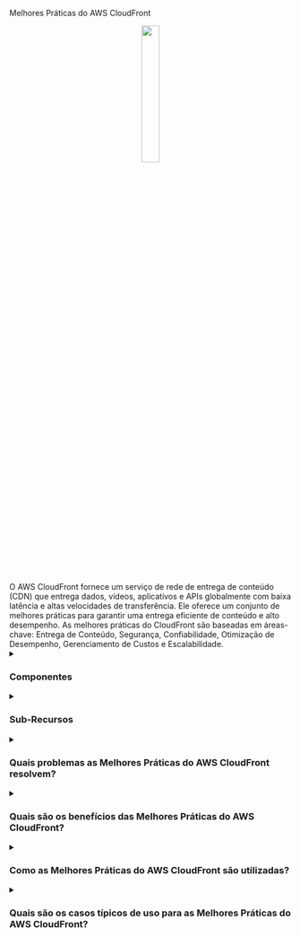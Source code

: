 Melhores Práticas do AWS CloudFront
<div align="center">
  <img src="https://cdn.freebiesupply.com/logos/large/2x/aws-cloudfront-logo-png-transparent.png" width="25%">
</div>
<br/>
O AWS CloudFront fornece um serviço de rede de entrega de conteúdo (CDN) que entrega dados, vídeos, aplicativos e APIs globalmente com baixa latência e altas velocidades de transferência. Ele oferece um conjunto de melhores práticas para garantir uma entrega eficiente de conteúdo e alto desempenho.
As melhores práticas do CloudFront são baseadas em áreas-chave: Entrega de Conteúdo, Segurança, Confiabilidade, Otimização de Desempenho, Gerenciamento de Custos e Escalabilidade.

<details><summary><h3>Componentes</h3></summary>
  
#### Entrega de Conteúdo

<div align="center">
  <img src="https://cdn-icons-png.flaticon.com/512/8166/8166342.png" width="25%">
</div>
Entrega de Conteúdo foca na distribuição eficiente de conteúdo para os usuários finais. Este pilar inclui estratégias para otimização de cache, roteamento inteligente de conteúdo e aproveitamento de Localizações de Borda para reduzir a latência e melhorar as velocidades de entrega.

#### Segurança

<div align="center">
  <img src="https://cdn-icons-png.flaticon.com/512/4744/4744315.png" width="25%">
</div>
O pilar de Segurança abrange a proteção de conteúdo e aplicativos servidos através do CloudFront. Inclui a implementação de criptografia, controles de acesso e a prevenção de acesso ou distribuição não autorizada de conteúdo.

#### Confiabilidade

<div align="center">
  <img src="https://cdn-icons-png.flaticon.com/512/12376/12376658.png" width="25%">
</div>
Confiabilidade foca em garantir disponibilidade contínua e desempenho. Este pilar inclui estratégias para tolerância a falhas, balanceamento de carga e configuração do CloudFront para roteamento automático em torno de falhas.

#### Otimização de Desempenho

<div align="center">
  <img src="https://cdn-icons-png.flaticon.com/512/9732/9732828.png" width="25%">
</div>
Otimização de Desempenho visa maximizar as velocidades de entrega de conteúdo e minimizar a latência. Inclui a otimização do comportamento de cache, aproveitamento de técnicas de compressão e utilização de funcionalidades do CloudFront como Lambda@Edge para aceleração de conteúdo dinâmico.
Gerenciamento de Custos
<div align="center">
  <img src="http://cdn-icons-png.flaticon.com/512/6745/6745218.png" width="25%">
</div>
Gerenciamento de Custos envolve otimizar o uso do CloudFront para minimizar despesas. Este pilar inclui estratégias para uso eficiente do cache, seleção de níveis de preços adequados e monitoramento do uso para identificar oportunidades de economia de custos.

#### Escalabilidade

<div align="center">
  <img src="https://cdn-icons-png.flaticon.com/512/3295/3295524.png" width="25%">
</div>
Escalabilidade foca em garantir que o CloudFront possa lidar com demandas crescentes sem degradação de desempenho. Este pilar inclui o design para escalabilidade horizontal, aproveitamento dos serviços da AWS para escalabilidade automática e otimização para picos de tráfego.
</details>
<details><summary><h3>Sub-Recursos</h3></summary>
Sub-Recursos do AWS CloudFront
  
#### 1. Localizações de Borda:
  <div align="center">
    <img src="https://cdn-icons-png.flaticon.com/512/15758/15758526.png" width="25%">
  </div>
Descrição: Localizações de borda são pontos de extremidade do AWS CloudFront usados para armazenar conteúdo em cache mais próximo dos usuários. Elas atendem solicitações de conteúdo e armazenam cópias do seu conteúdo para entrega mais rápida aos usuários.
Funcionalidade: As localizações de borda são distribuídas globalmente e são responsáveis por armazenar em cache o conteúdo, entregar conteúdo aos usuários finais e lidar com várias funcionalidades de CDN, como aceleração de conteúdo dinâmico e terminação SSL.
Importância: As localizações de borda desempenham um papel crucial na redução da latência e melhora do desempenho da entrega de conteúdo, servindo conteúdo em cache de locais mais próximos dos usuários finais.
Exemplo de Caso de Uso: Quando um usuário solicita conteúdo servido pelo CloudFront, a solicitação é roteada para a localização de borda mais próxima, que entrega o conteúdo em cache se disponível, reduzindo o tempo de ida e volta e melhorando a experiência do usuário.
  <div align="center">
    <img src="https://intellipaat.com/blog/wp-content/uploads/2021/07/ACFDC_822X280-1.jpg">
  </div>
  
#### 2. Servidores de Origem:
  <div align="center">
    <img src="https://cdn-icons-png.flaticon.com/512/2920/2920231.png" width="15%">
  </div>
Descrição: Servidores de origem são a fonte do conteúdo que o CloudFront distribui. Eles podem ser um bucket do Amazon S3, uma instância EC2, um Elastic Load Balancer ou um servidor de origem personalizado fora da AWS.
Funcionalidade: Servidores de origem armazenam as versões originais e definitivas do conteúdo que o CloudFront distribui. O CloudFront recupera conteúdo dos servidores de origem sob demanda ou com base em diretivas de controle de cache.
Importância: Servidores de origem são críticos para a entrega de conteúdo, pois fornecem o conteúdo fonte que o CloudFront armazena em cache e distribui para as localizações de borda. Eles também podem gerar conteúdo dinamicamente em resposta às solicitações dos usuários.
Exemplo de Caso de Uso: Um bucket do Amazon S3 que serve conteúdo estático de um site atua como servidor de origem para o CloudFront. Quando um usuário solicita uma página da web, o CloudFront recupera os arquivos correspondentes do bucket S3 e os armazena em cache nas localizações de borda para solicitações subsequentes.

#### 3. Distribuição:
  <div align="center">
      <img src="https://cdn-icons-png.flaticon.com/512/1447/1447098.png" width="20%">
  </div>
Descrição: Uma distribuição representa a configuração e os recursos necessários para distribuir conteúdo com o CloudFront. Especifica os servidores de origem, o comportamento do cache, as configurações de segurança e as configurações de distribuição.
Funcionalidade: Distribuições definem como o conteúdo é entregue através do CloudFront, incluindo quais origens usar, como lidar com cache e entrega de conteúdo, e quaisquer configurações adicionais como configuração de SSL e controle de acesso.
Importância: Distribuições são centrais para a funcionalidade do CloudFront, pois determinam como o conteúdo é armazenado em cache, entregue e protegido. Múltiplas distribuições podem ser criadas para servir diferentes conteúdos ou para aplicar diferentes configurações.
Exemplo de Caso de Uso: Uma distribuição é criada para servir conteúdo estático de um site armazenado em um bucket do Amazon S3. A distribuição especifica o bucket S3 como a origem, define regras de cache para otimizar o desempenho e configura SSL para comunicação segura.

#### 4. Comportamento do Cache:
  <div align="center">
      <img src="https://cdn-icons-png.flaticon.com/512/9872/9872378.png" width="20%">
  </div>
Descrição: Comportamentos de cache definem como o CloudFront lida com solicitações para caminhos ou padrões específicos de conteúdo. Eles determinam se o CloudFront serve conteúdo do cache ou encaminha solicitações para o servidor de origem.
Funcionalidade: Comportamentos de cache permitem controle refinado sobre como o conteúdo é armazenado em cache e entregue com base em padrões de URL, strings de consulta, cabeçalhos ou cookies. Eles especificam o comportamento de cache, TTLs e configurações do servidor de origem.
Importância: Comportamentos de cache permitem otimização da entrega de conteúdo ao ajustar políticas de cache para diferentes tipos de conteúdo ou solicitações de usuários. Eles ajudam a melhorar o desempenho e a reduzir a carga no servidor de origem.
Exemplo de Caso de Uso: Um comportamento de cache é configurado para armazenar em cache todas as imagens (por exemplo, arquivos com extensões .jpg, .png, .gif) por uma hora. Solicitações para arquivos de imagem que correspondem a esse padrão são servidas diretamente do cache do CloudFront, reduzindo a latência e a carga no servidor de origem.
</details>

<details><summary><h3>Quais problemas as Melhores Práticas do AWS CloudFront resolvem?</h3></summary>
<div align="center">
  <img src="https://cdn-icons-png.flaticon.com/512/4133/4133589.png" width="25%">
</div>  
  
As Melhores Práticas do AWS CloudFront abordam vários desafios na entrega de conteúdo e na distribuição de aplicativos, incluindo:

- Entrega lenta de conteúdo: Oferece técnicas para melhorar as velocidades de entrega de conteúdo e reduzir a latência.
- Vulnerabilidades de segurança: Fornece estratégias para proteger conteúdo e aplicativos contra acesso ou distribuição não autorizados.
- Preocupações com confiabilidade: Oferece mecanismos para garantir disponibilidade contínua e desempenho mesmo durante falhas ou períodos de tráfego intenso.
- Ineficiências de custo: Ajuda na otimização do uso do CloudFront para minimizar despesas e maximizar a eficácia de custos.
- Limitações de escalabilidade: Fornece diretrizes para projetar arquiteturas escaláveis que lidem eficientemente com diferentes níveis de demanda.

</details>

<details><summary><h3>Quais são os benefícios das Melhores Práticas do AWS CloudFront?</h3></summary>
<div align="center">
  <img src="https://cdn-icons-png.flaticon.com/512/3588/3588592.png" width="25%">
</div>  

Alguns dos principais benefícios das Melhores Práticas do AWS CloudFront incluem:

- Melhoria na entrega de conteúdo: Ao seguir as melhores práticas, são aprimoradas as velocidades de entrega de conteúdo e a confiabilidade.
- Segurança aprimorada: Ajuda na implementação de medidas robustas de segurança para proteger conteúdo e aplicativos.
- Economia de custos: Auxilia na otimização do uso do CloudFront para minimizar despesas e maximizar a eficácia de custos.
- Escalabilidade: Fornece orientações para projetar arquiteturas escaláveis que lidem eficientemente com aumentos na demanda.
- Otimização de desempenho: Oferece estratégias para maximizar as velocidades de entrega de conteúdo e minimizar a latência.

</details>

<details><summary><h3>Como as Melhores Práticas do AWS CloudFront são utilizadas?</h3></summary>
<div align="center">
  <img src="https://cdn-icons-png.flaticon.com/512/1705/1705312.png" width="25%">
</div>  

As Melhores Práticas do AWS CloudFront são utilizadas na arquitetura, implementação e otimização de soluções de entrega de conteúdo utilizando o CDN CloudFront. Elas servem como guia para configurar distribuições do CloudFront, otimizar o comportamento de cache, aprimorar medidas de segurança e garantir alto desempenho e confiabilidade.

</details>

<details><summary><h3>Quais são os casos típicos de uso para as Melhores Práticas do AWS CloudFront?</h3></summary>
<div align="center">
  <img src="https://cdn-icons-png.flaticon.com/512/2833/2833807.png" width="25%">
</div>  

Os casos típicos de uso para as Melhores Práticas do AWS CloudFront incluem:

- Distribuição de conteúdo: Otimização da entrega de conteúdo estático e dinâmico, incluindo websites, imagens, vídeos e APIs.
- Aceleração de aplicativos: Aceleração da entrega de aplicações web e APIs para melhorar a experiência do usuário.
- Streaming ao vivo e sob demanda: Entrega de transmissões de vídeo ao vivo e sob demanda com baixa latência e alta confiabilidade.
- Entrega global de websites: Garantia de acesso rápido e confiável a websites e aplicações web para usuários em todo o mundo.
- Entrega segura: Implementação de entrega segura de conteúdo com recursos como HTTPS, identidade de acesso à origem e criptografia de nível de campo.
- Entrega econômica: Otimização do uso do CloudFront para minimizar custos enquanto maximiza desempenho e confiabilidade.

</details>





